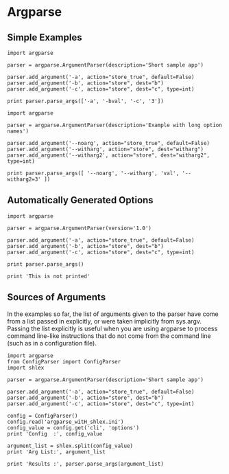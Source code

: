 # Argparse

## Simple Examples

```text
import argparse

parser = argparse.ArgumentParser(description='Short sample app')

parser.add_argument('-a', action="store_true", default=False)
parser.add_argument('-b', action="store", dest="b")
parser.add_argument('-c', action="store", dest="c", type=int)

print parser.parse_args(['-a', '-bval', '-c', '3'])
```

```text
import argparse

parser = argparse.ArgumentParser(description='Example with long option names')

parser.add_argument('--noarg', action="store_true", default=False)
parser.add_argument('--witharg', action="store", dest="witharg")
parser.add_argument('--witharg2', action="store", dest="witharg2", type=int)

print parser.parse_args([ '--noarg', '--witharg', 'val', '--witharg2=3' ])
```

## Automatically Generated Options

```text
import argparse

parser = argparse.ArgumentParser(version='1.0')

parser.add_argument('-a', action="store_true", default=False)
parser.add_argument('-b', action="store", dest="b")
parser.add_argument('-c', action="store", dest="c", type=int)

print parser.parse_args()

print 'This is not printed'
```

## Sources of Arguments

In the examples so far, the list of arguments given to the parser have come from a list passed in explicitly, or were taken implicitly from sys.argv. Passing the list explicitly is useful when you are using argparse to process command line-like instructions that do not come from the command line \(such as in a configuration file\).

```text
import argparse
from ConfigParser import ConfigParser
import shlex

parser = argparse.ArgumentParser(description='Short sample app')

parser.add_argument('-a', action="store_true", default=False)
parser.add_argument('-b', action="store", dest="b")
parser.add_argument('-c', action="store", dest="c", type=int)

config = ConfigParser()
config.read('argparse_witH_shlex.ini')
config_value = config.get('cli', 'options')
print 'Config  :', config_value

argument_list = shlex.split(config_value)
print 'Arg List:', argument_list

print 'Results :', parser.parse_args(argument_list)
```

